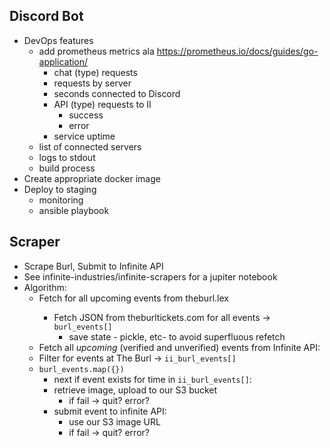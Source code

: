 ## Discord Bot
- DevOps features
    - add prometheus metrics ala https://prometheus.io/docs/guides/go-application/
        - chat (type) requests
        - requests by server
        - seconds connected to Discord
        - API (type) requests to II
            - success
            - error
        - service uptime
    - list of connected servers
    - logs to stdout
    - build process
- Create appropriate docker image
- Deploy to staging
  - monitoring
  - ansible playbook

## Scraper
  - Scrape Burl, Submit to Infinite API
  - See infinite-industries/infinite-scrapers for a jupiter notebook
  - Algorithm:
    - Fetch <a> for all upcoming events from theburl.lex
      - Fetch JSON from theburltickets.com for all events -> `burl_events[]`
        - save state - pickle, etc- to avoid superfluous refetch
    - Fetch all *upcoming* (verified and unverified) events from Infinite API:
    - Filter for events at The Burl ->  `ii_burl_events[]`
    - `burl_events.map({})`
      - next if event exists for time in `ii_burl_events[]`:
      - retrieve image, upload to our S3 bucket
        - if fail -> quit? error?
      - submit event to infinite API:
        - use our S3 image URL
        - if fail -> quit? error?
